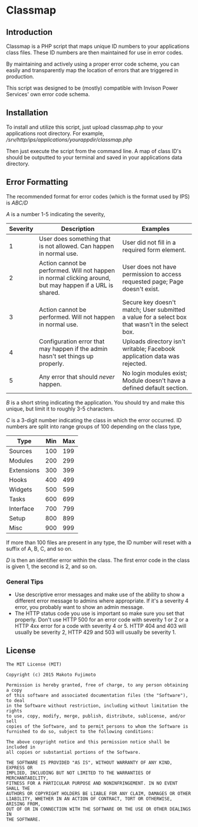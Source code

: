 # Classmap
## Introduction
Classmap is a PHP script that maps unique ID numbers to your applications class files. These ID numbers are then maintained for use in error codes.

By maintaining and actively using a proper error code scheme, you can easily and transparently map the location of errors that are triggered in production.

This script was designed to be (mostly) compatible with Invison Power Services' own error code schema.

## Installation
To install and utilize this script, just upload classmap.php to your applications root directory. For example, */srv/http/ips/applications/yourappdir/classmap.php*

Then just execute the script from the command line. A map of class ID's should be outputted to your terminal and saved in your applications data directory.

## Error Formatting
The recommended format for error codes (which is the format used by IPS) is *ABC/D*

*A* is a number 1-5 indicating the severity,

| Severity | Description                                                                                               | Examples                                                                                         |
| -------- | --------------------------------------------------------------------------------------------------------- | ------------------------------------------------------------------------------------------------ |
| 1        | User does something that is not allowed. Can happen in normal use.                                        | User did not fill in a required form element.                                                    |
| 2        | Action cannot be performed. Will not happen in normal clicking around, but may happen if a URL is shared. | User does not have permission to access requested page; Page doesn't exist.                      |
| 3        | Action cannot be performed. Will not happen in normal use.                                                | Secure key doesn't match; User submitted a value for a select box that wasn't in the select box. |
| 4        | Configuration error that may happen if the admin hasn't set things up properly.                           | Uploads directory isn't writable; Facebook application data was rejected.                        |
| 5        | Any error that should *never* happen.                                                                     | No login modules exist; Module doesn't have a defined default section.                           |

*B* is a short string indicating the application. You should try and make this unique, but limit it to roughly 3-5 characters.

*C* is a 3-digit number indicating the class in which the error occurred. ID numbers are split into range groups of 100 depending on the class type,

| Type       | Min | Max |
| ---------- | --- | --- |
| Sources    | 100 | 199 |
| Modules    | 200 | 299 |
| Extensions | 300 | 399 |
| Hooks      | 400 | 499 |
| Widgets    | 500 | 599 |
| Tasks      | 600 | 699 |
| Interface  | 700 | 799 |
| Setup      | 800 | 899 |
| Misc       | 900 | 999 |
If more than 100 files are present in any type, the ID number will reset with a suffix of A, B, C, and so on.

*D* is then an identifier error within the class. The first error code in the class is given 1, the second is 2, and so on.

### General Tips
* Use descriptive error messages and make use of the ability to show a different error message to admins where appropriate. If it's a severity 4 error, you probably want to show an admin message.
* The HTTP status code you use is important so make sure you set that properly. Don't use HTTP 500 for an error code with severity 1 or 2 or a HTTP 4xx error for a code with severity 4 or 5. HTTP 404 and 403 will usually be severity 2, HTTP 429 and 503 will usually be severity 1.

## License
```
The MIT License (MIT)

Copyright (c) 2015 Makoto Fujimoto

Permission is hereby granted, free of charge, to any person obtaining a copy
of this software and associated documentation files (the "Software"), to deal
in the Software without restriction, including without limitation the rights
to use, copy, modify, merge, publish, distribute, sublicense, and/or sell
copies of the Software, and to permit persons to whom the Software is
furnished to do so, subject to the following conditions:

The above copyright notice and this permission notice shall be included in
all copies or substantial portions of the Software.

THE SOFTWARE IS PROVIDED "AS IS", WITHOUT WARRANTY OF ANY KIND, EXPRESS OR
IMPLIED, INCLUDING BUT NOT LIMITED TO THE WARRANTIES OF MERCHANTABILITY,
FITNESS FOR A PARTICULAR PURPOSE AND NONINFRINGEMENT. IN NO EVENT SHALL THE
AUTHORS OR COPYRIGHT HOLDERS BE LIABLE FOR ANY CLAIM, DAMAGES OR OTHER
LIABILITY, WHETHER IN AN ACTION OF CONTRACT, TORT OR OTHERWISE, ARISING FROM,
OUT OF OR IN CONNECTION WITH THE SOFTWARE OR THE USE OR OTHER DEALINGS IN
THE SOFTWARE.
```